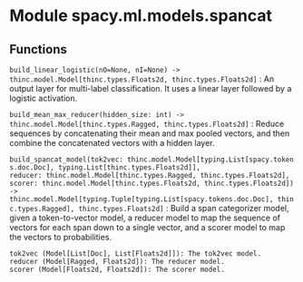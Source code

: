 Module spacy.ml.models.spancat
==============================

Functions
---------

    
`build_linear_logistic(nO=None, nI=None) ‑> thinc.model.Model[thinc.types.Floats2d, thinc.types.Floats2d]`
:   An output layer for multi-label classification. It uses a linear layer
    followed by a logistic activation.

    
`build_mean_max_reducer(hidden_size: int) ‑> thinc.model.Model[thinc.types.Ragged, thinc.types.Floats2d]`
:   Reduce sequences by concatenating their mean and max pooled vectors,
    and then combine the concatenated vectors with a hidden layer.

    
`build_spancat_model(tok2vec: thinc.model.Model[typing.List[spacy.tokens.doc.Doc], typing.List[thinc.types.Floats2d]], reducer: thinc.model.Model[thinc.types.Ragged, thinc.types.Floats2d], scorer: thinc.model.Model[thinc.types.Floats2d, thinc.types.Floats2d]) ‑> thinc.model.Model[typing.Tuple[typing.List[spacy.tokens.doc.Doc], thinc.types.Ragged], thinc.types.Floats2d]`
:   Build a span categorizer model, given a token-to-vector model, a
    reducer model to map the sequence of vectors for each span down to a single
    vector, and a scorer model to map the vectors to probabilities.
    
    tok2vec (Model[List[Doc], List[Floats2d]]): The tok2vec model.
    reducer (Model[Ragged, Floats2d]): The reducer model.
    scorer (Model[Floats2d, Floats2d]): The scorer model.